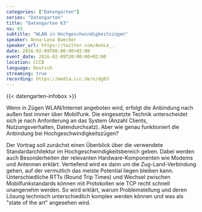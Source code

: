 ```yaml
---
categories: ["Datengarten"]
series: "Datengarten"
title: "Datengarten 63"
no: 63
subtitle: "WLAN in Hochgeschwindigkeitszügen"
speaker: Anna-Lena Baecker
speaker_url: https://twitter.com/AnnLe__
date: 2016-02-09T00:00:00+02:00
event_date: 2016-02-09T20:00:00+02:00
location: CCCB
language: Deutsch
streaming: true
recording: https://media.ccc.de/v/dg63
---
```

{{< datengarten-infobox >}}

Wenn in Zügen WLAN/Internet angeboten wird, erfolgt die Anbindung nach außen fast immer über Mobilfunk. Die eingesetzte Technik unterscheidet sich je nach Anforderung an das System (Anzahl Clients, Nutzungsverhalten, Datendurchsatz). Aber wie genau funktioniert die Anbindung bei Hochgeschwindigkeitszügen?

Der Vortrag soll zunächst einen Überblick über die verwendete Standardarchitektur im Hochgeschwindigkeitsbereich geben. Dabei werden auch Besonderheiten der relevanten Hardware-Komponenten wie Modems und Antennen erklärt. Vertiefend wird es dann um die Zug-Land-Verbindung gehen, auf der vermutlich das meiste Potential liegen bleiben kann. Unterschiedliche RTTs (Round Trip Times) und Wechsel zwischen Mobilfunkstandards können mit Protokollen wie TCP recht schnell unangenehm werden. So wird erklärt, warum Problemstellung und deren  Lösung technisch unterschiedlich komplex werden können und was als \"state of the art\" angesehen wird.
